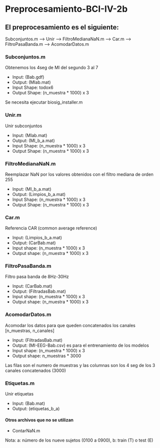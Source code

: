 # Preprocesamiento-BCI-IV-2b
## El preprocesamiento es el siguiente:
Subconjuntos.m --> Unir --> FiltroMedianaNaN.m --> Car.m --> FiltroPasaBanda.m --> AcomodarDatos.m

### Subconjuntos.m
Obtenemos los 4seg de MI del segundo 3 al 7
* Input: (Bab.gdf)
* Output: (MIab.mat)
* Input Shape: todox6
* Output Shape: (n_muestra * 1000) x 3

Se necesita ejecutar biosig_installer.m

### Unir.m
Unir subconjuntos
* Input: (MIab.mat)
* Output: (MI_b_a.mat)
* Input Shape: (n_muestra * 1000) x 3
* Output Shape: (n_muestra * 1000) x 3

### FiltroMedianaNaN.m
Reemplazar NaN por los valores obtenidos con el filtro mediana de orden 255
* Input: (MI_b_a.mat)
* Output: (Limpios_b_a.mat)
* Input Shape: (n_muestra * 1000) x 3
* Output Shape: (n_muestra * 1000) x 3

### Car.m
Referencia CAR (common average reference)
* Input: (Limpios_b_a.mat)
* Output: (CarBab.mat)
* Input shape: (n_muestra * 1000) x 3
* Output shape: (n_muestra * 1000) x 3

### FiltroPasaBanda.m
Filtro pasa banda de 8Hz-30Hz
* Input: (CarBab.mat)
* Output: (FiltradasBab.mat)
* Input shape: (n_muestra * 1000) x 3
* Output shape: (n_muestra * 1000) x 3

### AcomodarDatos.m
Acomodar los datos para que queden concatenados los canales [n_muestras, n_canales]
* Input: (FiltradasBab.mat)
* Output: (MI-EEG-Bab.csv) es para el entrenamiento de los modelos
* Input shape: (n_muestra * 1000) x 3
* Output shape: n_muestras * 3000

Las filas son el numero de muestras y las columnas son los 4 seg de los 3 canales concatenados (3000)

### Etiquetas.m
Unir etiquetas
* Input: (Bab.mat)
* Output: (etiquetas_b_a)

#### Otros archivos que no se utilizan
* ContarNaN.m

Nota: a: número de los nueve sujetos (0100 a 0900), b: train (T) o test (E)